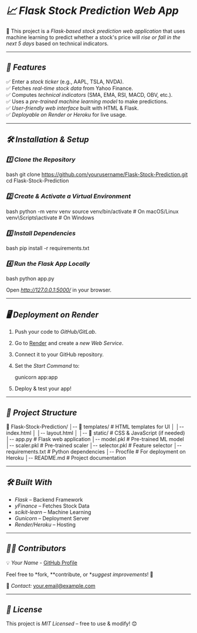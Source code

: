 # *📈 Flask Stock Prediction Web App*  

🚀 This project is a *Flask-based stock prediction web application* that uses machine learning to predict whether a stock's price will *rise or fall in the next 5 days* based on technical indicators.  

---

## *📌 Features*
✅ Enter a *stock ticker* (e.g., AAPL, TSLA, NVDA).  
✅ Fetches *real-time stock data* from Yahoo Finance.  
✅ Computes *technical indicators* (SMA, EMA, RSI, MACD, OBV, etc.).  
✅ Uses a *pre-trained machine learning model* to make predictions.  
✅ *User-friendly web interface* built with HTML & Flask.  
✅ *Deployable on Render or Heroku* for live usage.  

---

## *🛠 Installation & Setup*  

### *1️⃣ Clone the Repository*  
bash
git clone https://github.com/yourusername/Flask-Stock-Prediction.git
cd Flask-Stock-Prediction


### *2️⃣ Create & Activate a Virtual Environment*  
bash
python -m venv venv
source venv/bin/activate  # On macOS/Linux
venv\Scripts\activate     # On Windows


### *3️⃣ Install Dependencies*  
bash
pip install -r requirements.txt


### *4️⃣ Run the Flask App Locally*  
bash
python app.py

Open *http://127.0.0.1:5000/* in your browser.

---

## *🖥 Deployment on Render*  

1. Push your code to *GitHub/GitLab*.  
2. Go to [Render](https://dashboard.render.com/) and create a *new Web Service*.  
3. Connect it to your GitHub repository.  
4. Set the *Start Command* to:  
   
   gunicorn app:app
   
5. Deploy & test your app!

---

## *📂 Project Structure*

📁 Flask-Stock-Prediction/
│-- 📁 templates/          # HTML templates for UI
│   │-- index.html
│   │-- layout.html
│
│-- 📁 static/             # CSS & JavaScript (if needed)
│-- app.py                 # Flask web application
│-- model.pkl              # Pre-trained ML model
│-- scaler.pkl             # Pre-trained scaler
│-- selector.pkl           # Feature selector
│-- requirements.txt       # Python dependencies
│-- Procfile               # For deployment on Heroku
│-- README.md              # Project documentation


---

## *🛠 Built With*
- *Flask* – Backend Framework  
- *yFinance* – Fetches Stock Data  
- *scikit-learn* – Machine Learning  
- *Gunicorn* – Deployment Server  
- *Render/Heroku* – Hosting  

---

## *👨‍💻 Contributors*
💡 *Your Name* - [GitHub Profile](https://github.com/yourusername)  

Feel free to *fork, **contribute, or **suggest improvements*! 🚀  

📧 *Contact:* your.email@example.com  

---

## *📜 License*
This project is *MIT Licensed* – free to use & modify! 😊
